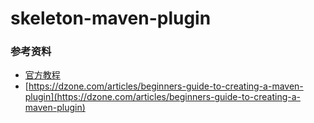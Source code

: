 # skeleton-maven-plugin

### 参考资料

* [官方教程](https://maven.apache.org/guides/introduction/introduction-to-plugins.html)
* [https://dzone.com/articles/beginners-guide-to-creating-a-maven-plugin](https://dzone.com/articles/beginners-guide-to-creating-a-maven-plugin)
